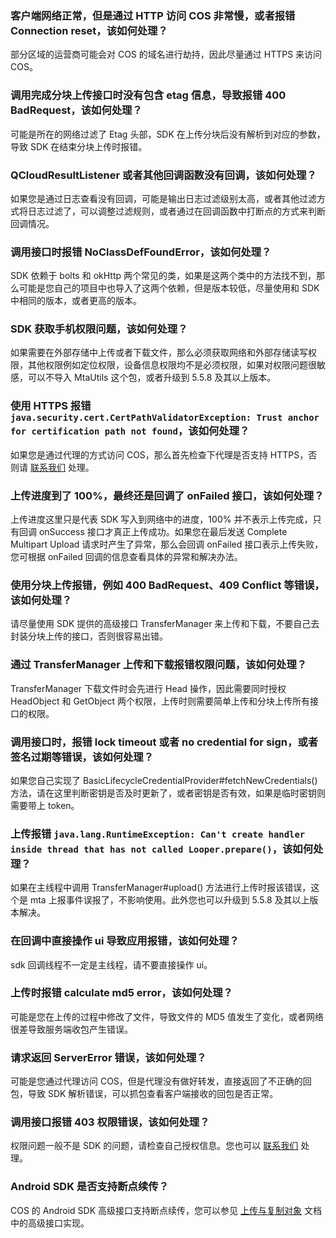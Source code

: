 ### 客户端网络正常，但是通过 HTTP 访问 COS 非常慢，或者报错 Connection reset，该如何处理？
部分区域的运营商可能会对 COS 的域名进行劫持，因此尽量通过 HTTPS 来访问 COS。

### 调用完成分块上传接口时没有包含 etag 信息，导致报错 400 BadRequest，该如何处理？
可能是所在的网络过滤了 Etag 头部，SDK 在上传分块后没有解析到对应的参数，导致 SDK 在结束分块上传时报错。

### QCloudResultListener 或者其他回调函数没有回调，该如何处理？
如果您是通过日志查看没有回调，可能是输出日志过滤级别太高，或者其他过滤方式将日志过滤了，可以调整过滤规则，或者通过在回调函数中打断点的方式来判断回调情况。

### 调用接口时报错 NoClassDefFoundError，该如何处理？
SDK 依赖于 bolts 和 okHttp 两个常见的类，如果是这两个类中的方法找不到，那么可能是您自己的项目中也导入了这两个依赖，但是版本较低，尽量使用和 SDK 中相同的版本，或者更高的版本。

### SDK 获取手机权限问题，该如何处理？
如果需要在外部存储中上传或者下载文件，那么必须获取网络和外部存储读写权限，其他权限例如定位权限，设备信息权限均不是必须权限，如果对权限问题很敏感，可以不导入 MtaUtils 这个包，或者升级到 5.5.8 及其以上版本。

### 使用 HTTPS 报错 `java.security.cert.CertPathValidatorException: Trust anchor for certification path not found`，该如何处理？
如果您是通过代理的方式访问 COS，那么首先检查下代理是否支持 HTTPS，否则请 [联系我们](https://intl.cloud.tencent.com/contact-sales) 处理。

### 上传进度到了 100%，最终还是回调了 onFailed 接口，该如何处理？
上传进度这里只是代表 SDK 写入到网络中的进度，100% 并不表示上传完成，只有回调 onSuccess 接口才真正上传成功。如果您在最后发送 Complete Multipart Upload 请求时产生了异常，那么会回调 onFailed 接口表示上传失败，您可根据 onFailed 回调的信息查看具体的异常和解决办法。

### 使用分块上传报错，例如 400 BadRequest、409 Conflict 等错误，该如何处理？
请尽量使用 SDK 提供的高级接口 TransferManager 来上传和下载，不要自己去封装分块上传的接口，否则很容易出错。

### 通过 TransferManager 上传和下载报错权限问题，该如何处理？
TransferManager 下载文件时会先进行 Head 操作，因此需要同时授权 HeadObject 和 GetObject 两个权限，上传时则需要简单上传和分块上传所有接口的权限。

### 调用接口时，报错 lock timeout 或者 no credential for sign，或者签名过期等错误，该如何处理？
如果您自己实现了 BasicLifecycleCredentialProvider#fetchNewCredentials() 方法，请在这里判断密钥是否及时更新了，或者密钥是否有效，如果是临时密钥则需要带上 token。

### 上传报错 `java.lang.RuntimeException: Can't create handler inside thread that has not called Looper.prepare()`，该如何处理？
如果在主线程中调用 TransferManager#upload() 方法进行上传时报该错误，这个是 mta 上报事件误报了，不影响使用。此外您也可以升级到 5.5.8 及其以上版本解决。

### 在回调中直接操作 ui 导致应用报错，该如何处理？
sdk 回调线程不一定是主线程，请不要直接操作 ui。

### 上传时报错 calculate md5 error，该如何处理？
可能是您在上传的过程中修改了文件，导致文件的 MD5 值发生了变化，或者网络很差导致服务端收包产生错误。

### 请求返回 ServerError 错误，该如何处理？
可能是您通过代理访问 COS，但是代理没有做好转发，直接返回了不正确的回包，导致 SDK 解析错误，可以抓包查看客户端接收的回包是否正常。

### 调用接口报错 403 权限错误，该如何处理？
权限问题一般不是 SDK 的问题，请检查自己授权信息。您也可以 [联系我们](https://intl.cloud.tencent.com/contact-sales) 处理。

### Android SDK 是否支持断点续传？

COS 的 Android SDK 高级接口支持断点续传，您可以参见 [上传与复制对象](https://intl.cloud.tencent.com/document/product/436/37674) 文档中的高级接口实现。

